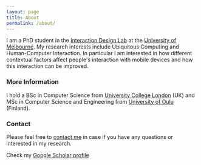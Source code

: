```yaml
---
layout: page
title: About
permalink: /about/
---
```


I am a PhD student in the [Interaction Design Lab](http://www.cis.unimelb.edu.au/research/groups/interaction-design/) at the [University of Melbourne](http://www.unimelb.edu.au/). My research interests include Ubiquitous Computing and Human-Computer Interaction. In particular I am interested in how different contextual factors affect people's interaction with mobile devices and how this interaction can be improved.

### More Information

I hold a BSc in Computer Science from [University College London](https://www.ucl.ac.uk/) (UK) and MSc in Computer Science and Engineering from [University of Oulu](http://www.oulu.fi/university/) (Finland).

### Contact
Please feel free to [contact me](mailto:z.sarsenbayeva@student.unimelb.edu.au) in case if you have any questions or interested in my research.

Check my [Google Scholar profile](https://scholar.google.co.uk/citations?user=VJH22RwAAAAJ&hl=en&oi=ao)